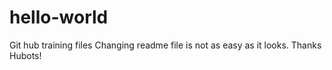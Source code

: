 # hello-world
Git hub training files
Changing readme file is not as easy as it looks.
Thanks Hubots!
